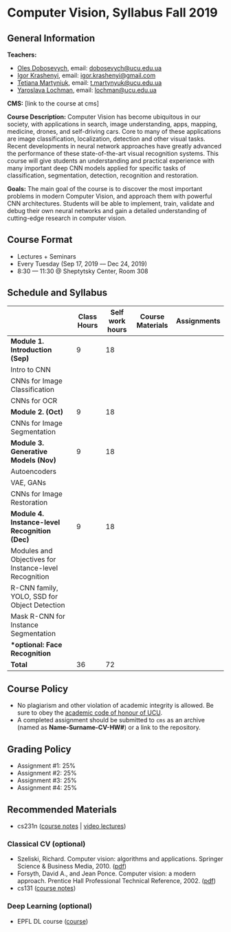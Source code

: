 # Computer Vision, Syllabus Fall 2019

## General Information

**Teachers:**
* [Oles Dobosevych](https://apps.ucu.edu.ua/en/personal/oles-dobosevych), email: dobosevych@ucu.edu.ua
* [Igor Krashenyi](https://scholar.google.com.ua/citations?user=J3GqVSMAAAAJ&hl), email: igor.krashenyi@gmail.com
* [Tetiana Martyniuk](https://apps.ucu.edu.ua/en/personal/tmartyniuk), email: t.martynyuk@ucu.edu.ua
* [Yaroslava Lochman](https://apps.ucu.edu.ua/en/personal/ylochman), email: lochman@ucu.edu.ua

**CMS:** [link to the course at cms]

**Course Description:** Computer Vision has become ubiquitous in our society, with applications in search, image understanding, apps, mapping, medicine, drones, and self-driving cars. Core to many of these applications are image classification, localization, detection and other visual tasks. Recent developments in neural network approaches have greatly advanced the performance of these state-of-the-art visual recognition systems. This course will give students an understanding and practical experience with many important deep CNN models applied for specific tasks of classification, segmentation, detection, recognition and restoration.

**Goals:** The main goal of the course is to discover the most important problems in modern Computer Vision, and approach them with powerful CNN architectures. Students will be able to implement, train, validate and debug their own neural networks and gain a detailed understanding of cutting-edge research in computer vision.


## Course Format
* Lectures + Seminars
* Every Tuesday (Sep 17, 2019 –– Dec 24, 2019)
* 8:30 — 11:30 @ Sheptytsky Center, Room 308

## Schedule and Syllabus
|   	                           	      |Сlass Hours    |Self work hours    |Course Materials   |Assignments   |
|---	                                  |---	          |---	              |---	              |---	         |
|**Module 1. Introduction (Sep)**                     |9              |18                 |                   |              |
|Intro to CNN    	                      |   	          |   	              |   	              |              |
|CNNs for Image Classification          |   	          |   	              |   	              |              |
|CNNs for OCR    	                      |   	          |   	              |   	              |              |
|**Module 2. (Oct)**                     |9              |18                 |                   |              |
|CNNs for Image Segmentation     	      |   	          |   	              |   	              |              |
|**Module 3. Generative Models (Nov)**   |9              |18                 |                   |              |
|Autoencoders                           |   	          |   	              |   	              |              |
|VAE, GANs                              |   	          |   	              |   	              |              |
|CNNs for Image Restoration             |   	          |   	              |   	              |              |
|**Module 4. Instance-level Recognition (Dec)**|9              |18                 |                   |              |
|Modules and Objectives for Instance-level Recognition|   	          |   	              |   	              |              |
|R-CNN family, YOLO, SSD for Object Detection|   	          |   	              |   	              |              |
|Mask R-CNN for Instance Segmentation   |   	          |   	              |   	              |              |
|**\*optional: Face Recognition**|              |                 |                   |              |
|**Total**                              |36             |72                 |                   |              |


## Course Policy
* No plagiarism and other violation of academic integrity is allowed. Be sure to obey the [academic code of honour of UCU](https://s3-eu-central-1.amazonaws.com/ucu.edu.ua/wp-content/uploads/2017/04/Polozhennya_pro_plagiat.pdf).
* A completed assignment should be submitted to `cms` as an archive (named as **Name-Surname-CV-HW#**) or a link to the repository.

## Grading Policy
* Assignment #1: 25%
* Assignment #2: 25%
* Assignment #3: 25%
* Assignment #4: 25%


## Recommended Materials
* cs231n ([course notes](http://cs231n.github.io) | [video lectures](https://www.youtube.com/playlist?list=PL3FW7Lu3i5JvHM8ljYj-zLfQRF3EO8sYv))

### Classical CV (optional)
* Szeliski, Richard. Computer vision: algorithms and applications. Springer Science & Business Media, 2010. ([pdf](http://szeliski.org/Book/drafts/SzeliskiBook_20100903_draft.pdf))
* Forsyth, David A., and Jean Ponce. Computer vision: a modern approach. Prentice Hall Professional Technical Reference, 2002. ([pdf](http://cmuems.com/excap/readings/forsyth-ponce-computer-vision-a-modern-approach.pdf))
* cs131 ([course notes](https://github.com/StanfordVL/CS131_notes))

### Deep Learning (optional)
* EPFL DL course ([course](https://fleuret.org/ee559))
